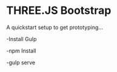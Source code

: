 # THREE.JS Bootstrap
A quickstart setup to get prototyping...

-Install Gulp

-npm Install

-gulp serve
